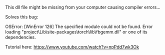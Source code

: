 This dll file might be missing from your computer causing compiler errors...

Solves this bug:

OSError: [WinError 126] The specified module could not be found.
Error loading "project\Lib\site-packages\torch\lib\fbgemm.dll" or one of its dependencies.



Tutorial here: https://www.youtube.com/watch?v=npPdd7wk3Ok
